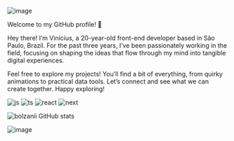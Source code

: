 ![image](https://github.com/user-attachments/assets/2e2384a6-8e4d-4e9a-801e-446b9f41c365)

Welcome to my GitHub profile! 👋

Hey there! I’m Vinicius, a 20-year-old front-end developer based in São Paulo, Brazil. For the past three years, I’ve been passionately working in the field, focusing on shaping the ideas that flow through my mind into tangible digital experiences.

Feel free to explore my projects! You’ll find a bit of everything, from quirky animations to practical data tools. Let’s connect and see what we can create together. Happy exploring!
<br />

![js](https://img.shields.io/badge/JavaScript-F7DF1E?style=for-the-badge&logo=JavaScript&logoColor=white)
![ts](https://img.shields.io/badge/TypeScript-007ACC?style=for-the-badge&logo=typescript&logoColor=white)
![react](https://img.shields.io/badge/React-20232A?style=for-the-badge&logo=react&logoColor=61DAFB)
![next](https://img.shields.io/badge/Next.js-000?logo=nextdotjs&logoColor=fff&style=for-the-badge)

![bolzanii GitHub stats](https://github-readme-stats.vercel.app/api?username=bolzanii&show_icons=true&theme=transparent)





![image](https://github.com/user-attachments/assets/dbb6fdce-f731-4f60-abeb-70f76b84104c)


